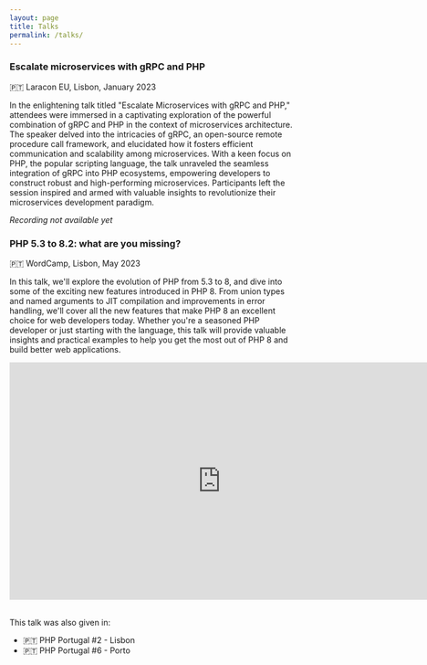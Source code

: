 ```yaml
---
layout: page
title: Talks
permalink: /talks/
---
```


### Escalate microservices with gRPC and PHP

🇵🇹 Laracon EU, Lisbon, January 2023

In the enlightening talk titled "Escalate Microservices with gRPC and PHP," attendees were immersed in a captivating exploration of the powerful combination of gRPC and PHP in the context of microservices architecture. The speaker delved into the intricacies of gRPC, an open-source remote procedure call framework, and elucidated how it fosters efficient communication and scalability among microservices. With a keen focus on PHP, the popular scripting language, the talk unraveled the seamless integration of gRPC into PHP ecosystems, empowering developers to construct robust and high-performing microservices. Participants left the session inspired and armed with valuable insights to revolutionize their microservices development paradigm.

_Recording not available yet_

### PHP 5.3 to 8.2: what are you missing?

🇵🇹 WordCamp, Lisbon, May 2023

In this talk, we'll explore the evolution of PHP from 5.3 to 8, and dive into some of the exciting new features introduced in PHP 8. From union types and named arguments to JIT compilation and improvements in error handling, we'll cover all the new features that make PHP 8 an excellent choice for web developers today. Whether you're a seasoned PHP developer or just starting with the language, this talk will provide valuable insights and practical examples to help you get the most out of PHP 8 and build better web applications.

<iframe width="740" height="416.25" src="https://www.youtube.com/embed/B6LJ_3qdfsg" title="YouTube video player" frameborder="0" allow="accelerometer; autoplay; clipboard-write; encrypted-media; gyroscope; picture-in-picture; web-share" allowfullscreen></iframe>
<br><br>

This talk was also given in:
- 🇵🇹 PHP Portugal #2 - Lisbon
- 🇵🇹 PHP Portugal #6 - Porto
